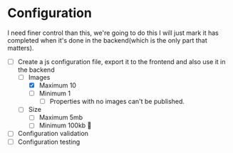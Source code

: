 # Configuration

I need finer control than this, we're going to do this
I will just mark it has completed when it's done in the backend(which is the only part that matters).

- [ ] Create a js configuration file, export it to the frontend and also use it in the backend
    - [ ] Images
        - [x] Maximum 10
        - [ ] Minimum 1
            - [ ] Properties with no images can't be published.
            <!-- This is a quality control -->
    - [ ] Size
        - [ ] Maximum 5mb
        - [ ] Minimum 100kb 🥶
        <!-- I'm not so sure about this '1kb' thing, because it has to be pretty low res for it to be so low -->
        <!-- Update: Changed it to 100 kb, because I've scaled down a house to 1366x768 and it weights 891kb 😒 -->
        <!-- 100kb is already a dubious image, keep a watch on bro 🤔🤨😤 -->

- [ ] Configuration validation
- [ ] Configuration testing
